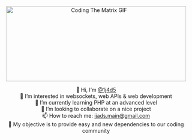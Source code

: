 <!DOCTYPE html>
<html lang="en">
<head>
<meta charset="UTF-8">
<meta name="viewport" content="width=device-width, initial-scale=1.0">

</head>
<body style="text-align: center;">
  
  
  <img src="https://media3.giphy.com/media/10zxDv7Hv5RF9C/giphy.gif?cid=ecf05e47z69bx014x0mw2w9kf2dwz9lhi5chw1aslalwdrg8&amp;ep=v1_gifs_search&amp;rid=giphy.gif&amp;ct=g" alt="Coding The Matrix GIF" style="width: 480px; height: 200px;">
  
  <ul style="list-style-type: none; padding: 0;">
    <li>👋 Hi, I’m <a href="https://github.com/1j4d5">@1j4d5</a></li>
    <li>👀 I’m interested in websockets, web APIs & web development</li>
    <li>🌱 I’m currently learning PHP at an advanced level</li>
    <li>💞️ I’m looking to collaborate on a nice project</li>
    <li>📫 How to reach me: <a href="mailto:ijads.main@gmail.com">ijads.main@gmail.com</a></li>
    <li>🔑 My objective is to provide easy and new dependencies to our coding community</li>
  </ul>

</body>
</html>
